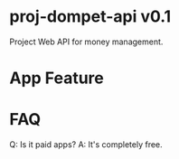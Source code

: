 # proj-dompet-api v0.1
Project Web API for money management.

# App Feature

# FAQ

Q: Is it paid apps?
A: It's completely free.
